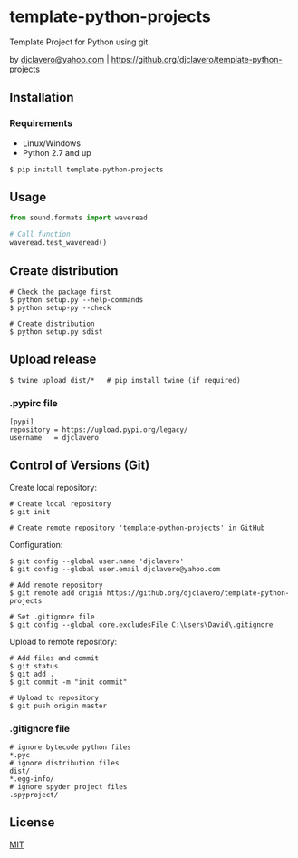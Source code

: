 # template-python-projects 

Template Project for Python using git 

by djclavero@yahoo.com |  https://github.org/djclavero/template-python-projects


## Installation

### Requirements
* Linux/Windows
* Python 2.7 and up

`$ pip install template-python-projects`

## Usage

```python
from sound.formats import waveread

# Call function 
waveread.test_waveread()
```

## Create distribution 
```
# Check the package first
$ python setup.py --help-commands
$ python setup-py --check

# Create distribution
$ python setup.py sdist
```

## Upload release 
```
$ twine upload dist/*   # pip install twine (if required)
```

### .pypirc file 
```
[pypi]
repository = https://upload.pypi.org/legacy/
username   = djclavero
```

## Control of Versions (Git)
Create local repository:
```
# Create local repository
$ git init 

# Create remote repository 'template-python-projects' in GitHub
```

Configuration:
```
$ git config --global user.name 'djclavero'
$ git config --global user.email djclavero@yahoo.com

# Add remote repository
$ git remote add origin https://github.org/djclavero/template-python-projects 

# Set .gitignore file
$ git config --global core.excludesFile C:\Users\David\.gitignore
```

Upload to remote repository:
```
# Add files and commit
$ git status
$ git add .  
$ git commit -m "init commit"

# Upload to repository
$ git push origin master 
```

### .gitignore file 
```
# ignore bytecode python files
*.pyc
# ignore distribution files
dist/
*.egg-info/
# ignore spyder project files
.spyproject/
```


## License
[MIT](https://choosealicense.com/licenses/mit/)